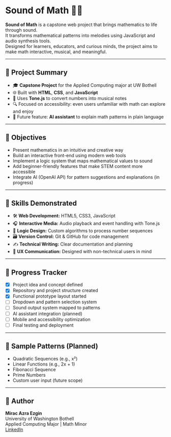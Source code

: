 # Sound of Math 🎵➗

**Sound of Math** is a capstone web project that brings mathematics to life through sound.  
It transforms mathematical patterns into melodies using JavaScript and audio synthesis tools.  
Designed for learners, educators, and curious minds, the project aims to make math interactive, musical, and meaningful.

---

## 📌 Project Summary

- 🎓 **Capstone Project** for the Applied Computing major at UW Bothell
- 🌐 Built with **HTML**, **CSS**, and **JavaScript**
- 🎵 Uses **Tone.js** to convert numbers into musical notes
- 🔍 Focused on accessibility: even users unfamiliar with math can explore and enjoy
- 🤖 Future feature: **AI assistant** to explain math patterns in plain language

---

## 🎯 Objectives

- Present mathematics in an intuitive and creative way
- Build an interactive front-end using modern web tools
- Implement a logic system that maps mathematical values to sound
- Add beginner-friendly features that make STEM content more accessible
- Integrate AI (OpenAI API) for pattern suggestions and explanations (in progress)

---

## 💼 Skills Demonstrated

- 🛠 **Web Development:** HTML5, CSS3, JavaScript  
- 🎧 **Interactive Media:** Audio playback and event handling with Tone.js  
- 🧠 **Logic Design:** Custom algorithms to process number sequences  
- 🗃 **Version Control:** Git & GitHub for code management  
- ✍️ **Technical Writing:** Clear documentation and planning  
- 💬 **UX Communication:** Designed with non-technical users in mind

---

## 🚀 Progress Tracker

- [x] Project idea and concept defined
- [x] Repository and project structure created
- [x] Functional prototype layout started
- [ ] Dropdown and pattern selection system
- [ ] Sound output system mapped to patterns
- [ ] AI assistant integration (planned)
- [ ] Mobile and accessibility optimization
- [ ] Final testing and deployment

---

## 🧪 Sample Patterns (Planned)

- Quadratic Sequences (e.g., x²)
- Linear Functions (e.g., 2x + 1)
- Fibonacci Sequence
- Prime Numbers
- Custom user input (future scope)

---

## 👤 Author

**Mirac Azra Ezgin**  
University of Washington Bothell  
Applied Computing Major | Math Minor  
[LinkedIn](https://www.linkedin.com/in/mirac-azra-ezgin-20a9bb310/)



